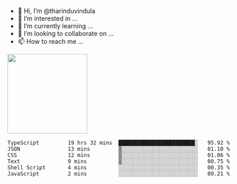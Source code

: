 - 👋 Hi, I’m @tharinduvindula
- 👀 I’m interested in ...
- 🌱 I’m currently learning ...
- 💞️ I’m looking to collaborate on ...
- 📫 How to reach me ...

<!---
tharinduvindula/tharinduvindula is a ✨ special ✨ repository because its `README.md` (this file) appears on your GitHub profile.
You can click the Preview link to take a look at your changes.
--->

<img height="180em" src="https://github-readme-stats.vercel.app/api?username=tharinduvindula&show_icons=true&hide_border=false&&count_private=true&include_all_commits=true" />


<!--START_SECTION:waka-->

```text
TypeScript         19 hrs 32 mins  ████████████████████████░   95.92 %
JSON               13 mins         ▒░░░░░░░░░░░░░░░░░░░░░░░░   01.10 %
CSS                12 mins         ▒░░░░░░░░░░░░░░░░░░░░░░░░   01.06 %
Text               9 mins          ▒░░░░░░░░░░░░░░░░░░░░░░░░   00.75 %
Shell Script       4 mins          ░░░░░░░░░░░░░░░░░░░░░░░░░   00.35 %
JavaScript         2 mins          ░░░░░░░░░░░░░░░░░░░░░░░░░   00.21 %
```

<!--END_SECTION:waka-->
